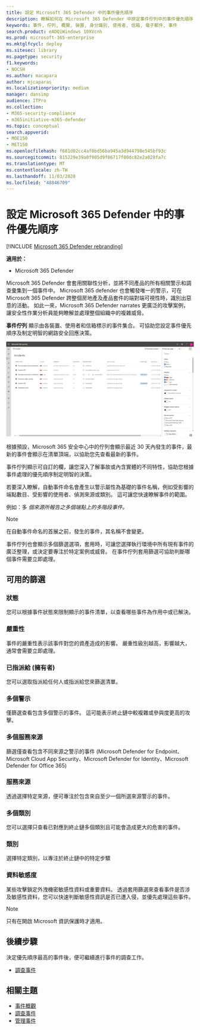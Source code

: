 ```yaml
---
title: 設定 Microsoft 365 Defender 中的事件優先順序
description: 瞭解如何在 Microsoft 365 Defender 中排定事件佇列中的事件優先順序
keywords: 事件, 佇列, 概覽, 裝置, 身分識別, 使用者, 信箱, 電子郵件, 事件
search.product: eADQiWindows 10XVcnh
ms.prod: microsoft-365-enterprise
ms.mktglfcycl: deploy
ms.sitesec: library
ms.pagetype: security
f1.keywords:
- NOCSH
ms.author: macapara
author: mjcaparas
ms.localizationpriority: medium
manager: dansimp
audience: ITPro
ms.collection:
- M365-security-compliance
- m365initiative-m365-defender
ms.topic: conceptual
search.appverid:
- MOE150
- MET150
ms.openlocfilehash: f681d02cc4af8bd56ba945a3d944798e545bf93c
ms.sourcegitcommit: 815229e39a0f905d9f06717f00dc82e2a028fa7c
ms.translationtype: MT
ms.contentlocale: zh-TW
ms.lasthandoff: 11/03/2020
ms.locfileid: "48846709"
---
```

# <a name="prioritize-incidents-in-microsoft-365-defender"></a>設定 Microsoft 365 Defender 中的事件優先順序

[!INCLUDE [Microsoft 365 Defender rebranding](../includes/microsoft-defender.md)]


**適用於：**
- Microsoft 365 Defender



Microsoft 365 Defender 會套用關聯性分析，並將不同產品的所有相關警示和調查彙集到一個事件中。 Microsoft 365 defender 也會觸發唯一的警示，可在 Microsoft 365 Defender 跨整個房地產及產品套件的端對端可視性時，識別出惡意的活動。 如此一來，Microsoft 365 Defender narrates 更廣泛的攻擊案例，讓安全性作業分析員能夠瞭解並處理整個組織中的複雜威脅。


**事件佇列** 顯示由各裝置、使用者和信箱標示的事件集合。 可協助您設定事件優先順序及制定明智的網路安全回應決策。


![事件佇列的影像](../../media/incidents-queue.png) 

根據預設，Microsoft 365 安全中心中的佇列會顯示最近 30 天內發生的事件，最新的事件會顯示在清單頂端，以協助您先查看最新的事件。

事件佇列顯示可自訂的欄，讓您深入了解事故或內含實體的不同特性，協助您根據事件處理的優先順序制定明智的決策。

若要深入瞭解，自動事件命名會產生以警示屬性為基礎的事件名稱，例如受影響的端點數目、受影響的使用者、偵測來源或類別。 這可讓您快速瞭解事件的範圍。

例如：多 *個來源所報告之多個端點上的多階段事件。*

> [!NOTE]
> 在自動事件命名的首展之前，發生的事件，其名稱不會變更。

事件佇列也會顯示多個篩選選項，套用時，可讓您選擇執行環境中所有現有事件的廣泛整理，或決定要專注於特定案例或威脅。 在事件佇列套用篩選可協助判斷哪個事件需要立即處理。 

## <a name="available-filters"></a>可用的篩選

### <a name="status"></a>狀態
您可以根據事件狀態來限制顯示的事件清單，以查看哪些事件為作用中或已解決。

### <a name="severity"></a>嚴重性
事件的嚴重性表示該事件對您的資產造成的影響。 嚴重性級別越高，影響越大，通常會需要立即處理。 

### <a name="assigned-to-owner"></a>已指派給 (擁有者)
您可以選取指派給任何人或指派給您來篩選清單。

### <a name="multiple-alerts"></a>多個警示 
僅篩選查看包含多個警示的事件。 這可能表示終止鏈中較複雜或參與度更高的攻擊。 


### <a name="multiple-service-sources"></a>多個服務來源 
篩選僅查看包含不同來源之警示的事件 (Microsoft Defender for Endpoint、Microsoft Cloud App Security、Microsoft Defender for Identity、Microsoft Defender for Office 365) 
### <a name="service-sources"></a>服務來源
透過選擇特定來源，便可專注於包含來自至少一個所選來源警示的事件。 

### <a name="multiple-categories"></a>多個類別 
您可以選擇只查看已對應到終止鏈多個類別且可能會造成更大的危害的事件。 

### <a name="categories"></a>類別
選擇特定類別，以專注於終止鏈中的特定步驟

### <a name="data-sensitivity"></a>資料敏感度
某些攻擊鎖定外洩機密敏感性資料或重要資料。 透過套用篩選來查看事件是否涉及敏感性資料，您可以快速判斷敏感性資訊是否已遭入侵，並優先處理這些事件。

>[!NOTE]
>只有在開啟 Microsoft 資訊保護時才適用。


## <a name="next-steps"></a>後續步驟
決定優先順序最高的事件後，便可繼續進行事件的調查工作。
- [調查事件](investigate-incidents.md)


## <a name="related-topics"></a>相關主題
- [事件概觀](incidents-overview.md)
- [調查事件](investigate-incidents.md)
- [管理事件](manage-incidents.md)
